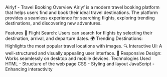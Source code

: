 Airlyf - Travel Booking
Overview
Airlyf is a modern travel booking platform that helps users find and book their ideal travel destinations. The platform provides a seamless experience for searching flights, exploring trending destinations, and discovering new adventures.

Features
🛫 Flight Search: Users can search for flights by selecting their destination, arrival, and departure dates.
🌍 Trending Destinations: Highlights the most popular travel locations with images.
🔍 Interactive UI: A well-structured and visually appealing user interface.
📱 Responsive Design: Works seamlessly on desktop and mobile devices.
Technologies Used
HTML - Structure of the web page
CSS - Styling and layout
JavaScript - Enhancing interactivity